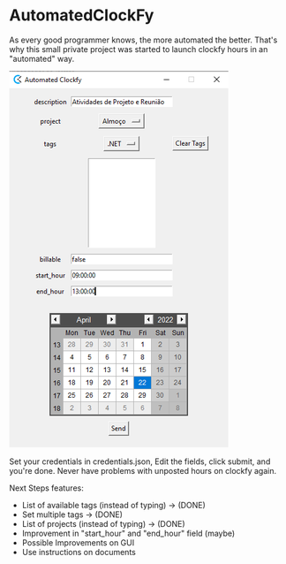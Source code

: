 # AutomatedClockFy

As every good programmer knows, the more automated the better. That's why this small private project was started to launch clockfy hours in an "automated" way.

![img.png](images/img.png)

Set your credentials in credentials.json, Edit the fields, click submit, and you're done. Never have problems with unposted hours on clockfy again.

Next Steps features:
- List of available tags (instead of typing) -> (DONE)
- Set multiple tags -> (DONE)
- List of projects (instead of typing) -> (DONE)
- Improvement in "start_hour" and "end_hour" field (maybe)
- Possible Improvements on GUI
- Use instructions on documents
